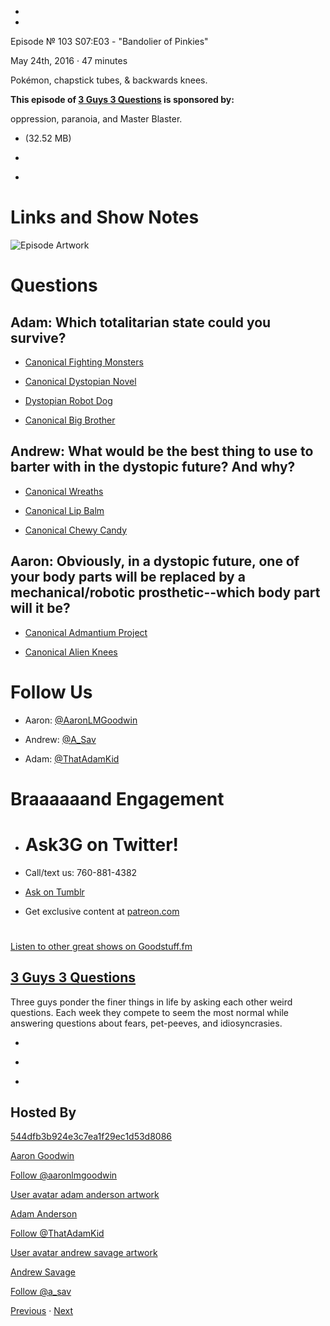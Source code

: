 -

-

Episode № 103 S07:E03 - "Bandolier of Pinkies"

May 24th, 2016 · 47 minutes

Pokémon, chapstick tubes, & backwards knees.

**This episode of [3 Guys 3 Questions](/3g3q) is sponsored by:**

oppression, paranoia, and Master Blaster.

- [](http://podcasts-1.feedpress.co/13789/3G3Q%20-%20S0703.mp3)(32.52 MB)

- [](http://twitter.com/intent/tweet?text=3%20Guys%203%20Questions%20%E2%84%96%20103%20on%20@goodstuff_fm%20-%20http://goodstuff.fm/3g3q/103)

- [](http://www.facebook.com/sharer/sharer.php?u=http://goodstuff.fm/3g3q/103)

# Links and Show Notes

![Episode Artwork](http://l.gdwn.co/18WO6.jpg)

# Questions

## Adam: Which totalitarian state could you survive?

- [Canonical Fighting Monsters](http://www.pokemon.com/us/)

- [Canonical Dystopian Novel](https://en.wikipedia.org/wiki/Fahrenheit_451)

- [Dystopian Robot Dog](https://youtu.be/M8YjvHYbZ9w)

- [Canonical Big Brother](https://en.wikipedia.org/wiki/Nineteen_Eighty-Four)

## Andrew: What would be the best thing to use to barter with in the dystopic future? And why?

- [Canonical Wreaths](http://www.victoriangothic.org/the-lost-art-of-sentimental-hairwork/)

- [Canonical Lip Balm](http://www.chapstick.com)

- [Canonical Chewy Candy](https://www.haribo.com/enUS/home.html)

## Aaron: Obviously, in a dystopic future, one of your body parts will be replaced by a mechanical/robotic prosthetic--which body part will it be?

- [Canonical Admantium Project](https://en.wikipedia.org/wiki/Weapon_X)

- [Canonical Alien Knees](https://www.youtube.com/watch?v=akYf73cUU6U)

# Follow Us

- Aaron: [@AaronLMGoodwin](http://twitter.com/aaronlmgoodwin)

- Andrew: [@A_Sav](http://twitter.com/a_sav)

- Adam: [@ThatAdamKid](http://twitter.com/thatadamkid)

# Braaaaaand Engagement

- # Ask3G on Twitter!

- Call/text us: 760-881-4382

- [Ask on Tumblr](http://3g3q.co/ask)

- Get exclusive content at [patreon.com](http://www.patreon.com/3g3q)

#

[Listen to other great shows on Goodstuff.fm](http://www.goodstuff.fm)

## [3 Guys 3 Questions](/3g3q)

Three guys ponder the finer things in life by asking each other weird questions. Each week they compete to seem the most normal while answering questions about fears, pet-peeves, and idiosyncrasies.

- [](https://itunes.apple.com/us/podcast/3-guys-3-questions/id914129482)

- [](http://feed.3g3q.co/)

- [](mailto:3guys3questions@gmail.com?cc=sponsorship%40goodstuff.fm&subject=%5BGoodStuff%20FM%5D%20Sponsorship%20Inquiry%20for%203%20Guys%203%20Questions)

## Hosted By

[544dfb3b924e3c7ea1f29ec1d53d8086](/people/aaron-goodwin)[](http://gravatar.com/avatar/544dfb3b924e3c7ea1f29ec1d53d8086.png?s=300&r=pg)

[Aaron Goodwin](/people/aaron-goodwin)

[Follow @aaronlmgoodwin](https://twitter.com/aaronlmgoodwin)

[User avatar adam anderson artwork](/people/adam-anderson)[](https://goodstuffs3.s3.amazonaws.com/uploads/user/avatar/89/user_avatar_adam-anderson_artwork.png)

[Adam Anderson](/people/adam-anderson)

[Follow @ThatAdamKid](https://twitter.com/ThatAdamKid)

[User avatar andrew savage artwork](/people/andrew-savage)[](https://goodstuffs3.s3.amazonaws.com/uploads/user/avatar/95/user_avatar_andrew-savage_artwork.png)

[Andrew Savage](/people/andrew-savage)

[Follow @a_sav](https://twitter.com/a_sav)

[Previous](/3g3q/102) · [Next](/3g3q/104)
